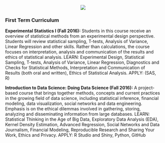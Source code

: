 <p align = "center">
<img src = "https://cdn1.datascience.smu.edu/static/images/smu-mds/program/color.png">
</p>

### First Term Curriculum  


**Experimental Statistics I (Fall 2016):** Students in this course receive an overview of statistical methods from an experimental design perspective. Students will review statistical sampling, T-tests, Analysis of Variance, Linear Regression and other skills. Rather than calculations, the course focuses on interpretation, analysis and communication of the results and ethics of statistical analysis.  LEARN: 
Experimental Design, Statistical Sampling, T-tests, Analysis of Variance, Linear Regression, Diagnostics and Checks for Statistical Methods, Interpretation and Communication of Results (both oral and written), Ethics of Statistical Analysis.  APPLY: (SAS, R)



**Introduction to Data Science: Doing Data Science (Fall 2016):** A project-based course that brings together methods, concepts and current practices in the growing field of data science, including statistical inference, financial modeling, data visualization, social networks and data engineering. Emphasis is on the ethical dilemmas involved in gathering, storing, analyzing and disseminating information from large databases. LEARN: Statistical Thinking in the Age of Big Data, Exploratory Data Analysis (EDA), Kernel Density Estimation, Advanced Regression, Social Networks and Data Journalism, Financial Modeling, Reproducible Research and Sharing Your Work, Ethics and Privacy. APPLY: R Studio and Shiny, Python, GitHub


